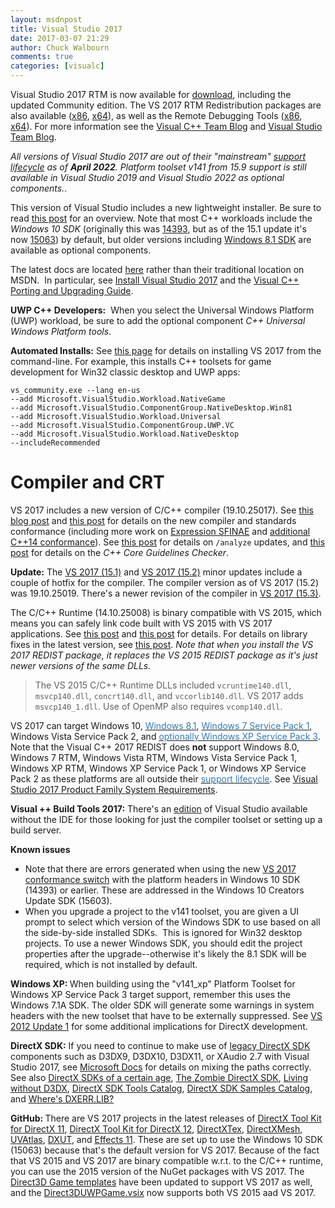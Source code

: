 ```yaml
---
layout: msdnpost
title: Visual Studio 2017
date: 2017-03-07 21:29
author: Chuck Walbourn
comments: true
categories: [visualc]
---
```

Visual Studio 2017 RTM is now available for <a href="https://aka.ms/vs2017cpp">download</a>, including the updated Community edition. The VS 2017 RTM Redistribution packages are also available (<a href="https://go.microsoft.com/fwlink/?LinkId=746571">x86</a>, <a href="https://go.microsoft.com/fwlink/?LinkId=746572">x64</a>), as well as the Remote Debugging Tools (<a href="https://go.microsoft.com/fwlink/?LinkId=746569">x86</a>, <a href="https://go.microsoft.com/fwlink/?LinkId=746570">x64</a>). For more information see the <a href="https://devblogs.microsoft.com/cppblog/visual-studio-2017-for-c-developers-you-will-love-it/">Visual C++ Team Blog</a> and <a href="https://devblogs.microsoft.com/visualstudio/announcing-visual-studio-2017-general-availability-and-more/">Visual Studio Team Blog</a>.
<!--more-->

<em>All versions of Visual Studio 2017 are out of their "mainstream" [support lifecycle](https://docs.microsoft.com/lifecycle/products/visual-studio-2017) as of <b>April 2022</b>. Platform toolset v141 from 15.9 support is still available in Visual Studio 2019 and Visual Studio 2022 as optional components.</em>.

This version of Visual Studio includes a new lightweight installer. Be sure to read <a href="https://devblogs.microsoft.com/cppblog/the-lightweight-visual-studio-15-installer/">this post</a> for an overview. Note that most C++ workloads include the <em>Windows 10 SDK</em> (originally this was <a href="https://walbourn.github.io/windows-10-anniversary-update-sdk/">14393</a>, but as of the 15.1 update it's now <a href="https://walbourn.github.io/windows-10-creators-update-sdk/">15063</a>) by default, but older versions including <a href="https://walbourn.github.io/visual-studio-2013-and-windows-8-1-sdk-rtm-are-now-available/">Windows 8.1 SDK</a> are available as optional components.

The latest docs are located <a href="https://docs.microsoft.com/en-us/visualstudio/">here</a> rather than their traditional location on MSDN.  In particular, see <a href="https://docs.microsoft.com/en-us/visualstudio/install/install-visual-studio">Install Visual Studio 2017</a> and the <a href="https://docs.microsoft.com/en-us/cpp/porting/visual-cpp-porting-and-upgrading-guide">Visual C++ Porting and Upgrading Guide</a>.

<strong>UWP C++ Developers:</strong>  When you select the Universal Windows Platform (UWP) workload, be sure to add the optional component <em>C++ Universal Windows Platform tools</em>.

<strong>Automated Installs:</strong> See <a href="https://docs.microsoft.com/en-us/visualstudio/install/use-command-line-parameters-to-install-visual-studio">this page</a> for details on installing VS 2017 from the command-line. For example, this installs C++ toolsets for game development for Win32 classic desktop and UWP apps:

```
vs_community.exe --lang en-us
--add Microsoft.VisualStudio.Workload.NativeGame
--add Microsoft.VisualStudio.ComponentGroup.NativeDesktop.Win81
--add Microsoft.VisualStudio.Workload.Universal
--add Microsoft.VisualStudio.ComponentGroup.UWP.VC
--add Microsoft.VisualStudio.Workload.NativeDesktop
--includeRecommended
```

<h1>Compiler and CRT</h1>

VS 2017 includes a new version of C/C++ compiler (19.10.25017). See <a href="https://devblogs.microsoft.com/cppblog/msvc-the-best-choice-for-windows/">this blog post</a> and <a href="https://devblogs.microsoft.com/cppblog/c-standards-conformance-from-microsoft/">this post</a> for details on the new compiler and standards conformance (including more work on <a href="https://devblogs.microsoft.com/cppblog/sfinae-update/">Expression SFINAE</a> and <a href="https://devblogs.microsoft.com/cppblog/constexpr-and-aggregate-initialization/">additional C++14 conformance</a>). See <a href="https://devblogs.microsoft.com/cppblog/c-code-analysis-improvements-in-visual-studio-2017-rtm/">this post</a> for details on <code>/analyze</code> updates, and <a href="https://devblogs.microsoft.com/cppblog/check-for-const-correctness-with-the-c-core-guidelines-checker/">this post</a> for details on the <em>C++ Core Guidelines Checker</em>.

<strong>Update:</strong> The <a href="https://devblogs.microsoft.com/visualstudio/visual-studio-2017-update/">VS 2017 (15.1)</a> and <a href="https://devblogs.microsoft.com/visualstudio/update-to-visual-studio-2017-and-next-preview/">VS 2017 (15.2)</a> minor updates include a couple of hotfix for the compiler. The compiler version as of VS 2017 (15.2) was 19.10.25019. There's a newer revision of the compiler in <a href="https://walbourn.github.io/visual-studio-2017-15-3-update/">VS 2017 (15.3)</a>.

The C/C++ Runtime (14.10.25008) is binary compatible with VS 2015, which means you can safely link code built with VS 2015 with VS 2017 applications. See <a href="https://devblogs.microsoft.com/cppblog/binary-compatibility-and-pain-free-upgrade-why-moving-to-visual-studio-2017-is-almost-too-easy/">this post</a> and <a href="https://devblogs.microsoft.com/cppblog/c1417-features-and-stl-fixes-in-vs-15-preview-4/">this post</a> for details. For details on library fixes in the latest version, see <a href="https://devblogs.microsoft.com/cppblog/stl-fixes-in-vs-2017-rtm/">this post</a>. <em>Note that when you install the VS 2017 REDIST package, it replaces the VS 2015 REDIST package as it's just newer versions of the same DLLs.</em>

> The VS 2015 C/C++ Runtime DLLs included ``vcruntime140.dll``, ``msvcp140.dll``, ``concrt140.dll``, and ``vccorlib140.dll``. VS 2017 adds ``msvcp140_1.dll``. Use of OpenMP also requires ``vcomp140.dll``.

VS 2017 can target Windows 10, <a href="https://walbourn.github.io/windows-8-1-update/"><span style="color: #337ab7">Windows 8.1</span></a>, <a href="https://walbourn.github.io/windows-7-service-pack-1/"><span style="color: #337ab7">Windows 7 Service Pack 1</span></a>, Windows Vista Service Pack 2, and <a href="https://walbourn.github.io/visual-studio-2012-update-1/"><span style="color: #337ab7">optionally Windows XP Service Pack 3</span></a>. Note that the Visual C++ 2017 REDIST does <strong>not</strong> support Windows 8.0, Windows 7 RTM, Windows Vista RTM, Windows Vista Service Pack 1, Windows XP RTM, Windows XP Service Pack 1, or Windows XP Service Pack 2 as these platforms are all outside their <a href="http://windows.microsoft.com/en-us/windows/lifecycle"><span style="color: #337ab7">support lifecycle</span></a>. See <a href="https://www.visualstudio.com/en-us/productinfo/vs2017-system-requirements-vs">Visual Studio 2017 Product Family System Requirements</a>.

<strong>Visual ++ Build Tools 2017:</strong> There's an <a href="https://devblogs.microsoft.com/cppblog/introducing-the-visual-studio-build-tools/">edition</a> of Visual Studio available without the IDE for those looking for just the compiler toolset or setting up a build server.

<strong>Known issues</strong>

<ul>
 	<li>Note that there are errors generated when using the new <a href="https://devblogs.microsoft.com/cppblog/permissive-switch/">VS 2017 conformance switch</a> with the platform headers in Windows 10 SDK (14393) or earlier. These are addressed in the Windows 10 Creators Update SDK (15603).</li>
 	<li>When you upgrade a project to the v141 toolset, you are given a UI prompt to select which version of the Windows SDK to use based on all the side-by-side installed SDKs.  This is ignored for Win32 desktop projects. To use a newer Windows SDK, you should edit the project properties after the upgrade--otherwise it's likely the 8.1 SDK will be required, which is not installed by default.</li>
</ul>

<strong>Windows XP: </strong>When building using the "v141_xp" Platform Toolset for Windows XP Service Pack 3 target support, remember this uses the Windows 7.1A SDK. The older SDK will generate some warnings in system headers with the new toolset that have to be externally suppressed. See <a href="https://walbourn.github.io/visual-studio-2012-update-1/">VS 2012 Update 1</a> for some additional implications for DirectX development.

<strong>DirectX SDK:</strong> If you need to continue to make use of <a href="https://walbourn.github.io/announcement-directx-sdk-june-2010-is-live/">legacy DirectX SDK</a> components such as D3DX9, D3DX10, D3DX11, or XAudio 2.7 with Visual Studio 2017, see <a href="http://msdn.microsoft.com/en-us/library/windows/desktop/ee663275.aspx">Microsoft Docs</a> for details on mixing the paths correctly. See also <a href="https://walbourn.github.io/directx-sdks-of-a-certain-age/">DirectX SDKs of a certain age</a>, <a href="https://walbourn.github.io/the-zombie-directx-sdk/">The Zombie DirectX SDK</a>, <a href="https://walbourn.github.io/living-without-d3dx/">Living without D3DX</a>, <a href="https://walbourn.github.io/directx-sdk-tools-catalog/">DirectX SDK Tools Catalog</a>, <a href="https://walbourn.github.io/directx-sdk-samples-catalog/">DirectX SDK Samples Catalog</a>, and <a href="https://walbourn.github.io/wheres-dxerr-lib/">Where's DXERR.LIB?</a>

<strong>GitHub: </strong>There are VS 2017 projects in the latest releases of <a href="https://github.com/Microsoft/DirectXTK/releases">DirectX Tool Kit for DirectX 11</a>, <a href="https://github.com/Microsoft/DirectXTK12/releases">DirectX Tool Kit for DirectX 12</a>, <a href="https://github.com/Microsoft/DirectXTex/releases">DirectXTex</a>, <a href="https://github.com/Microsoft/DirectXMesh/releases">DirectXMesh</a>, <a href="https://github.com/Microsoft/UVAtlas/releases">UVAtlas</a>, <a href="https://github.com/Microsoft/DXUT/releases">DXUT</a>, and <a href="https://github.com/Microsoft/FX11/releases">Effects 11</a>. These are set up to use the Windows 10 SDK (15063) because that's the default version for VS 2017. Because of the fact that VS 2015 and VS 2017 are binary compatible w.r.t. to the C/C++ runtime, you can use the 2015 version of the NuGet packages with VS 2017. The <a href="https://walbourn.github.io/direct3d-game-visual-studio-templates-redux/">Direct3D Game templates</a> have been updated to support VS 2017 as well, and the <a href="https://github.com/walbourn/directx-vs-templates/raw/main/VSIX/Direct3DUWPGame.vsix">Direct3DUWPGame.vsix</a> now supports both VS 2015 aad VS 2017.
